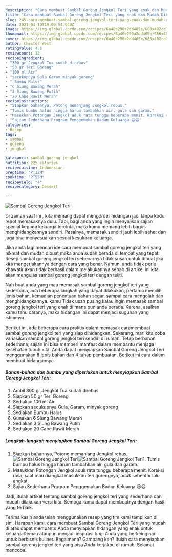```yaml
---
description: "Cara membuat Sambal Goreng Jengkol Teri yang enak dan Mudah Dibuat"
title: "Cara membuat Sambal Goreng Jengkol Teri yang enak dan Mudah Dibuat"
slug: 245-cara-membuat-sambal-goreng-jengkol-teri-yang-enak-dan-mudah-dibuat
date: 2021-04-19T19:09:54.949Z
image: https://img-global.cpcdn.com/recipes/6a40e290a2dd465e/680x482cq70/sambal-goreng-jengkol-teri-foto-resep-utama.jpg
thumbnail: https://img-global.cpcdn.com/recipes/6a40e290a2dd465e/680x482cq70/sambal-goreng-jengkol-teri-foto-resep-utama.jpg
cover: https://img-global.cpcdn.com/recipes/6a40e290a2dd465e/680x482cq70/sambal-goreng-jengkol-teri-foto-resep-utama.jpg
author: Chester West
ratingvalue: 4.6
reviewcount: 12
recipeingredient:
- "300 gr Jengkol Tua sudah direbus"
- "50 gr Teri Goreng"
- "100 ml Air"
- "secukupnya Gula Garam minyak goreng"
- " Bumbu Halus"
- "6 Siung Bawang Merah"
- "3 Siung Bawang Putih"
- "20 Cabe Rawit Merah"
recipeinstructions:
- "Siapkan bahannya, Potong memanjang Jengkol rebus."
- "Tumis bumbu halus hingga harum tambahkan air, gula dan garam."
- "Masukkan Potongan Jengkol aduk rata tunggu beberapa menit. Koreksi rasa, saat mau diangkat masukkan teri gorengnya, aduk sebentar lalu angkat."
- "Sajian Sederhana Program Penggemukan Badan Keluarga 😃😃"
categories:
- Resep
tags:
- sambal
- goreng
- jengkol

katakunci: sambal goreng jengkol 
nutrition: 225 calories
recipecuisine: Indonesian
preptime: "PT12M"
cooktime: "PT55M"
recipeyield: "4"
recipecategory: Dessert

---
```



![Sambal Goreng Jengkol Teri](https://img-global.cpcdn.com/recipes/6a40e290a2dd465e/680x482cq70/sambal-goreng-jengkol-teri-foto-resep-utama.jpg)

Di zaman  saat ini , kita memang dapat mengorder hidangan jadi tanpa kudu repot memasaknya dulu. Tapi, bagi anda yang ingin menyajikan sajian special kepada keluarga tercinta, maka kamu memang lebih bagus menghidangkannya sendiri. Pasalnya, memasak sendiri jauh lebih sehat dan juga bisa menyesuaikan sesuai kesukaan keluarga.

Jika anda lagi mencari ide cara membuat sambal goreng jengkol teri yang nikmat dan mudah dibuat,maka anda sudah berada di tempat yang tepat. Resep sambal goreng jengkol teri  sebenarnya tidak susah untuk dibuat jika kita mengerjakannya dengan cara yang benar. Namun, anda tidak perlu khawatir akan tidak berhasil dalam melakukannya 
sebab di artikel ini kita akan mengulas sambal goreng jengkol teri dengan teliti.  



Nah buat anda yang mau memasak sambal goreng jengkol teri yang sederhana, ada beberapa langkah yang dapat dilakukan, pertama memilih jenis bahan, kemudian penentuan bahan segar, sampai cara mengolah dan menghidangkannya. kamu Tidak usah pusing kalau ingin memasak sambal goreng jengkol teri yang enak di mana pun anda berada. Karena, asalkan kamu  tahu caranya, maka hidangan ini dapat menjadi suguhan yang istimewa.

Berikut ini, ada beberapa cara praktis  dalam memasak caramembuat sambal goreng jengkol teri yang siap dihidangkan. Sekarang, mari kita coba variasikan sambal goreng jengkol teri sendiri di rumah. Tetap berbahan sederhana, sajian ini bisa memberi manfaat dalam membantu menjaga kesehatan tubuh kita. Anda dapat menyiapkan Sambal Goreng Jengkol Teri menggunakan 8 jenis bahan dan 4 tahap pembuatan. Berikut ini cara dalam membuat hidangannya.

<!--inarticleads1-->

##### Bahan-bahan dan bumbu yang diperlukan untuk menyiapkan Sambal Goreng Jengkol Teri:

1. Ambil 300 gr Jengkol Tua sudah direbus
1. Siapkan 50 gr Teri Goreng
1. Sediakan 100 ml Air
1. Siapkan secukupnya Gula, Garam, minyak goreng
1. Sediakan  Bumbu Halus
1. Gunakan 6 Siung Bawang Merah
1. Sediakan 3 Siung Bawang Putih
1. Sediakan 20 Cabe Rawit Merah




<!--inarticleads2-->

##### Langkah-langkah menyiapkan Sambal Goreng Jengkol Teri:

1. Siapkan bahannya, Potong memanjang Jengkol rebus.
<img src="https://img-global.cpcdn.com/steps/b6f4492939184bb9/160x128cq70/sambal-goreng-jengkol-teri-langkah-memasak-1-foto.jpg" alt="Sambal Goreng Jengkol Teri"><img src="https://img-global.cpcdn.com/steps/e9053abe52ef04e9/160x128cq70/sambal-goreng-jengkol-teri-langkah-memasak-1-foto.jpg" alt="Sambal Goreng Jengkol Teri">1. Tumis bumbu halus hingga harum tambahkan air, gula dan garam.
1. Masukkan Potongan Jengkol aduk rata tunggu beberapa menit. Koreksi rasa, saat mau diangkat masukkan teri gorengnya, aduk sebentar lalu angkat.
1. Sajian Sederhana Program Penggemukan Badan Keluarga 😃😃




Jadi, itulah artikel tentang  sambal goreng jengkol teri  yang sederhana dan mudah dilakukan versi kita. Semoga kamu dapat membuatnya dengan hasil yang terbaik. 

Terima kasih anda telah menggunakan resep yang tim kami tampilkan di sini. Harapan kami, cara membuat  Sambal Goreng Jengkol Teri yang mudah di atas dapat membantu Anda menyiapkan hidangan yang enak untuk keluarga/teman ataupun menjadi inspirasi bagi Anda yang berkeinginan untuk berbisnis kuliner. Bagaimana? Gampang kan? Itulah cara menyiapkan sambal goreng jengkol teri yang bisa Anda kerjakan di rumah. Selamat mencoba!

